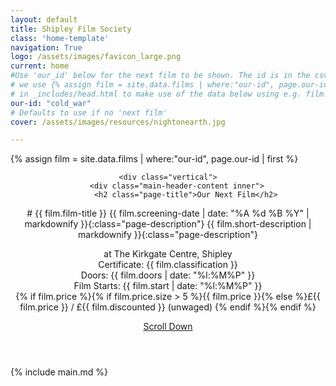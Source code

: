 ```yaml
---
layout: default
title: Shipley Film Society
class: 'home-template'
navigation: True
logo: /assets/images/favicon_large.png
current: home
#Use 'our_id' below for the next film to be shown. The id is in the csv file
# we use {% assign film = site.data.films | where:"our-id", page.our-id | first  %}
# in _includes/head.html to make use of the data below using e.g. film.main-image
our-id: "cold_war"
# Defaults to use if no 'next film'
cover: /assets/images/resources/nightonearth.jpg

---
```

<!-- < default -->
<!-- The tag above means - insert everything in this file into the [body] of the default.hbs template -->
<!-- Get the next film data -->
{% assign film = site.data.films | where:"our-id", page.our-id | first  %}
<!-- The big featured header  -->
<header class="main-header {% if film.main-image %}" style="background-image: radial-gradient(rgb(0,0,0,0.6),rgb(0,0,0,0)), url({{ site.baseurl }}/assets/images/{{ film.main-image }} {% elsif page.cover %}" style="background-image: radial-gradient(rgb(0,0,0,0.6),rgb(0,0,0,0)), url({{ site.baseurl }}{{ page.cover }}) {% else %}no-cover{% endif %}">

    <div class="vertical">
        <div class="main-header-content inner">
            <h2 class="page-title">Our Next Film</h2>


<!-- TODO: This film listing format could be turned into an include-->
<div class="next-film" markdown="1">
# {{ film.film-title }}
{{ film.screening-date | date: "%A %d %B %Y" | markdownify }}{:class="page-description"}
{{ film.short-description | markdownify }}{:class="page-description"}
<p class="page-description">
    at The Kirkgate Centre, Shipley<br>
    Certificate: {{ film.classification }}<br>
    Doors: {{ film.doors | date: "%l:%M%P" }}<br>
    Film Starts: {{ film.start | date: "%l:%M%P" }}<br>
    {% if film.price %}{% if film.price.size > 5 %}{{ film.price }}{% else %}£{{ film.price }} / £{{ film.discounted }} (unwaged)  {% endif %}{% endif %}
</p>
</div>
        </div>
    </div>
    <a class="scroll-down icon-arrow-left" href="#content" data-offset="-45"><span class="hidden">Scroll Down</span></a>

</header>

<!-- The main content area on the homepage -->
<main id="content" class="content" role="main" markdown="1">
{% include main.md %}
</main>

